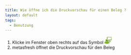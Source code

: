 ```yaml
---
title: Wie öffne ich die Druckvorschau für einen Beleg ?
layout: default
tags:
  - Benutzung
---
```


1. Klicke im Fenster oben rechts auf das Symbol ![printpreview](..\images\icons\PrintScreen24.png)
1. metasfresh öffnet die Druckvorschau für den Beleg